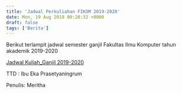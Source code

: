 ```yaml
---
title: 'Jadwal Perkuliahan FIKOM 2019-2020'
date: Mon, 19 Aug 2019 00:28:32 +0000
draft: false
tags: ['Berita']
---
```


Berikut terlampit jadwal semester ganjil Fakultas Ilmu Komputer tahun akademik 2019-2020

[Jadwal Kuliah\_Ganjil 2019-2020](https://unda.ac.id/2/wp-content/uploads/2019/08/Jadwal-Kuliah_Ganjil-2019-2020.pdf)

TTD : Ibu Eka Prasetyaningrum

Penulis: Meritha